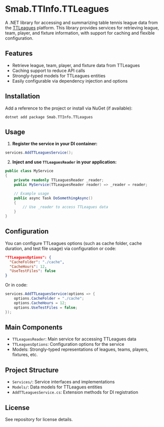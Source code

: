 # Smab.TTInfo.TTLeagues

A .NET library for accessing and summarizing table tennis league data from the [TTLeagues](https://www.ttleagues.com) platform. This library provides services for retrieving league, team, player, and fixture information, with support for caching and flexible configuration.

## Features
- Retrieve league, team, player, and fixture data from TTLeagues
- Caching support to reduce API calls
- Strongly-typed models for TTLeagues entities
- Easily configurable via dependency injection and options

## Installation
Add a reference to the project or install via NuGet (if available):

```
dotnet add package Smab.TTInfo.TTLeagues
```

## Usage
1. **Register the service in your DI container:**

```csharp
services.AddTTLeaguesService();
```

2. **Inject and use `TTLeaguesReader` in your application:**

```csharp
public class MyService
{
    private readonly TTLeaguesReader _reader;
    public MyService(TTLeaguesReader reader) => _reader = reader;

    // Example usage
    public async Task DoSomethingAsync()
    {
        // Use _reader to access TTLeagues data
    }
}
```

## Configuration
You can configure TTLeagues options (such as cache folder, cache duration, and test file usage) via configuration or code:

```json
"TTLeaguesOptions": {
  "CacheFolder": "./cache",
  "CacheHours": 12,
  "UseTestFiles": false
}
```

Or in code:

```csharp
services.AddTTLeaguesService(options => {
    options.CacheFolder = "./cache";
    options.CacheHours = 12;
    options.UseTestFiles = false;
});
```

## Main Components
- `TTLeaguesReader`: Main service for accessing TTLeagues data
- `TTLeaguesOptions`: Configuration options for the service
- Models: Strongly-typed representations of leagues, teams, players, fixtures, etc.

## Project Structure
- `Services/`: Service interfaces and implementations
- `Models/`: Data models for TTLeagues entities
- `AddTTLeaguesService.cs`: Extension methods for DI registration

## License
See repository for license details.

